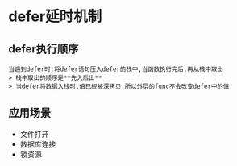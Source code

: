 # defer延时机制
## defer执行顺序
    当遇到defer时,将defer语句压入defer的栈中,当函数执行完后,再从栈中取出
    > 栈中取出的顺序是**先入后出**
    > 当defer将数据入栈时,值已经被深拷贝,所以外层的func不会改变defer中的值

## 应用场景
* 文件打开
* 数据库连接
* 锁资源

